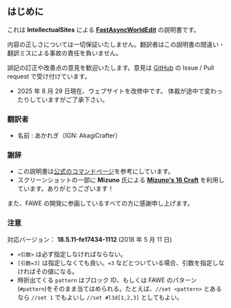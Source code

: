 ## はじめに

これは **IntellectualSites** による **[FastAsyncWorldEdit](https://github.com/IntellectualSites/FastAsyncWorldEdit)** の説明書です。

内容の正しさについては一切保証いたしません。翻訳者はこの説明書の間違い・翻訳ミスによる事故の責任を負いません。

誤記の訂正や改善点の意見を歓迎いたします。意見は [GitHub](https://github.com/akaregi/fawe-jp-2) の Issue / Pull request で受け付けています。

- 2025 年 8 月 29 日現在、ウェブサイトを改修中です。
  体裁が途中で変わったりしていますがご了承下さい。

### 翻訳者

- 名前 : あかれぎ（IGN: AkagiCrafter）

### 謝辞

- この説明書は[公式のコマンドページ](https://intellectualsites.github.io/fastasyncworldedit-documentation/README.html)を参考にしています。
- スクリーンショットの一部に **Mizuno** 氏による [**Mizuno's 16 Craft**](http://forum.minecraftuser.jp/viewtopic.php?t=30945) を利用しています。ありがとうございます！

また、FAWE の開発に参画しているすべての方に感謝申し上げます。

### 注意

対応バージョン： **18.5.11-fe17434-1112** (2018 年 5 月 11 日)

- `<引数>` は必ず指定しなければならない。
- `[引数=3]` は指定しなくても良い。`=3` などとついている場合、引数を指定しなければその値になる。
- 時折出てくる `pattern` はブロック ID、もしくは FAWE のパターン(`#pattern`)をそのまま当てはめられる。たとえば、`//set <pattern>` とあるなら `//set 1` でもよいし `//set #l3d[1,2,3]` としてもよい。
